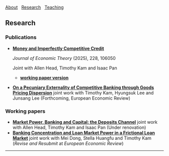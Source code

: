 [About](/index) &nbsp; [Research](/Research) &nbsp; [Teaching](/Teaching)


## Research

### Publications
- [**Money and Imperfectly Competitive Credit**](https://www.sciencedirect.com/science/article/pii/S0022053125000961)

  *Journal of Economic Theory* (2025), 228, 106050

  Joint with Allen Head, Timothy Kam and Isaac Pan
  - [**working paper version**](https://github.com/user-attachments/files/20735725/main-2025-06-06.pdf)


- [**On a Pecuniary Externality of Competitive Banking through Goods Pricing Dispersion**](https://github.com/user-attachments/files/21191548/main-July-10.pdf)
  joint work with Timothy Kam, Hyungsuk Lee and Junsang Lee (Forthcoming, European Economic Review)

### Working papers
- [**Market Power, Banking and Capital: the Deposits Channel**](https://github.com/samiengmanng/samiengmanng.github.io/files/11843866/HKNP-2.pdf)
  joint work with Allen Head, Timothy Kam and Isaac Pan (Under renovation)
- [**Banking Concentration and Loan Market Power in a Frictional Loan Market**](https://github.com/user-attachments/files/18113453/main-dstn-nov-2024.pdf)
  joint work with Mei Dong, Stella Huangfu and Timothy Kam (*Revise and Resubmit* at *European Economic Review*) 

---
<p style="font-size:11px">
